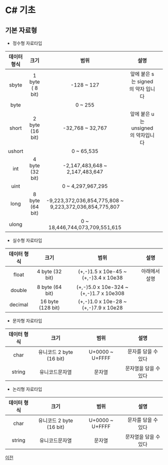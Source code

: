 # C# 기초

## 기본 자료형
- 정수형 자료타입

| 데이터 형식 |       크기      |                          범위                          |                 설명                |   |
|:-----------:|:---------------:|:------------------------------------------------------:|:-----------------------------------:|---|
|    sbyte    | 1 byte ( 8 bit) |                       -128 ~ 127                       |  앞에 붙은 s는 signed의 약자 입니다 |   |
|     byte    |                 |                         0 ~ 255                        |                                     |   |
|    short    | 2 byte (16 bit) |                    -32,768 ~ 32,767                    | 앞에 붙은 u는 unsigned의 약자입니다 |   |
|    ushort   |                 |                       0 ~ 65,535                       |                                     |   |
|     int     | 4 byte (32 bit) |             -2,147,483,648 ~ 2,147,483,647             |                                     |   |
|     uint    |                 |                    0 ~ 4,297,967,295                   |                                     |   |
|     long    | 8 byte (64 bit) | -9,223,372,036,854,775,808 ~ 9,223,372,036,854,775,807 |                                     |   |
|    ulong    |                 |             0 ~ 18,446,744,073,709,551,615             |                                     |   |

- 실수형 자료타입

| 데이터 형식 |        크기       |                   범위                  |      설명     |
|:-----------:|:-----------------:|:---------------------------------------:|:-------------:|
|    float    |  4 byte (32 bit)  |  (+,-)1.5 x 10e-45 ~ (+,-)3.4 x 10e38   | 아래에서 설명 |
|    double   |  8 byte (64 bit)  | (+,-)5.0 x 10e-324 ~ (+,-)1.7 x 10e308  |               |
|   decimal   | 16 byte (128 bit) |  (+,-)1.0 x 10e-28 ~ (+,-)7.9 x 10e28   |               |

- 문자형 자료타입

| 데이터 형식 |           크기           |       범위      |          설명         |
|:-----------:|:------------------------:|:---------------:|:---------------------:|
|     char    | 유니코드 2 byte (16 bit) | U+0000 ~ U+FFFF |  문자를 담을 수 있다  |
|    string   |      유니코드문자열      |      문자열     | 문자열을 담을 수 있다 |

- 논리형 자료타입

| 데이터 형식 |           크기           |       범위      |          설명         |
|:-----------:|:------------------------:|:---------------:|:---------------------:|
|     char    | 유니코드 2 byte (16 bit) | U+0000 ~ U+FFFF |  문자를 담을 수 있다  |
|    string   |      유니코드문자열      |      문자열     | 문자열을 담을 수 있다 |

[이전](https://github.com/1994wjdwodbs/StudyCSharp21)

